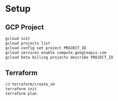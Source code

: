 # Setup

## GCP Project
```bash
gcloud init
gcloud projects list
gcloud config set project PROJECT_ID
gcloud services enable compute.googleapis.com
gcloud beta billing projects describe PROJECT_ID
```

## Terraform
```bash
cd terraform/create_vm
terraform init
terraform plan
```